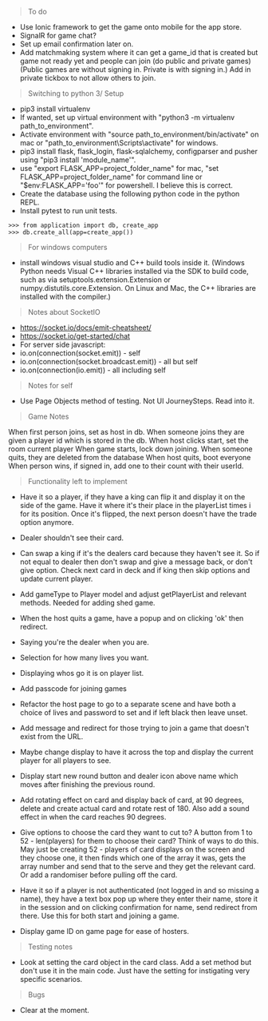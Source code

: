 > To do
- Use Ionic framework to get the game onto mobile for the app store.
- SignalR for game chat?
- Set up email confirmation later on.
- Add matchmaking system where it can get a game_id that is created but game not ready yet and people can join (do public and private games) (Public games are without signing in. Private is with signing in.) Add in private tickbox to not allow others to join.

> Switching to python 3/ Setup

- pip3 install virtualenv
- If wanted, set up virtual environment with "python3 -m virtualenv path_to_environment".
- Activate environment with "source path_to_environment/bin/activate" on mac or "path_to_environment\Scripts\activate" for windows.
- pip3 install flask, flask_login, flask-sqlalchemy, configparser and pusher using "pip3 install 'module_name'".
- use "export FLASK_APP=project_folder_name" for mac, "set FLASK_APP=project_folder_name" for command line or "$env:FLASK_APP='foo'" for powershell. I believe this is correct.
- Create the database using the following python code in the python REPL.
- Install pytest to run unit tests.
```
>>> from application import db, create_app
>>> db.create_all(app=create_app())
```
> For windows computers
- install windows visual studio and C++ build tools inside it.
(Windows Python needs Visual C++ libraries installed via the SDK to build code, such as via setuptools.extension.Extension or numpy.distutils.core.Extension. On Linux and Mac, the C++ libraries are installed with the compiler.)

> Notes about SocketIO
- https://socket.io/docs/emit-cheatsheet/
- https://socket.io/get-started/chat
- For server side javascript:
- io.on(connection(socket.emit)) - self
- io.on(connection(socket.broadcast.emit)) - all but self
- io.on(connection(io.emit)) - all including self

> Notes for self
- Use Page Objects method of testing. Not UI JourneySteps. Read into it.


> Game Notes

When first person joins, set as host in db.
When someone joins they are given a player id which is stored in the db.
When host clicks start, set the room current player
When game starts, lock down joining.
When someone quits, they are deleted from the database
When host quits, boot everyone
When person wins, if signed in, add one to their count with their userId.

> Functionality left to implement
- Have it so a player, if they have a king can flip it and display it on the side of the game. Have it where it's their place in the playerList times i for its position. Once it's flipped, the next person doesn't have the trade option anymore.
- Dealer shouldn't see their card.
- Can swap a king if it's the dealers card because they haven't see it.
  So if not equal to dealer then don't swap and give a message back, or don't give option.
  Check next card in deck and if king then skip options and update current player.
- Add gameType to Player model and adjust getPlayerList and relevant methods. Needed for adding shed game. 

- When the host quits a game, have a popup and on clicking 'ok' then redirect.
- Saying you're the dealer when you are.
- Selection for how many lives you want.
- Displaying whos go it is on player list.
- Add passcode for joining games
- Refactor the host page to go to a separate scene and have both a choice of lives and password to set and if left black then leave unset. 
- Add message and redirect for those trying to join a game that doesn't exist from the URL.
- Maybe change display to have it across the top and display the current player for all players to see.
- Display start new round button and dealer icon above name which moves after finishing the previous round.
- Add rotating effect on card and display back of card, at 90 degrees, delete and create actual card and rotate rest of 180. Also add a sound effect in when the card reaches 90 degrees.
- Give options to choose the card they want to cut to? A button from 1 to 52 - len(players) for them to choose their card? Think of ways to do this. May just be creating 52 - players of card displays on the screen and they choose one, it then finds which one of the array it was, gets the array number and send that to the serve and they get the relevant card.
Or add a randomiser before pulling off the card.
- Have it so if a player is not authenticated (not logged in and so missing a name), they have a text box pop up where they enter their name, store it in the session and on clicking confirmation for name, send redirect from there. Use this for both start and joining a game. 
- Display game ID on game page for ease of hosters.
> Testing notes
- Look at setting the card object in the card class. Add a set method but don't use it in the main code. Just have the setting for instigating very specific scenarios.

> Bugs
- Clear at the moment.